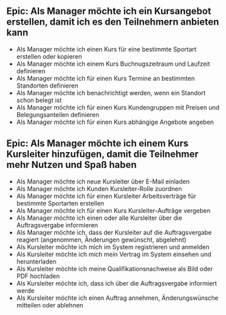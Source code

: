 ## Epic: Als Manager möchte ich ein Kursangebot erstellen, damit ich es den Teilnehmern anbieten kann
- Als Manager möchte ich einen Kurs für eine bestimmte Sportart erstellen oder kopieren
- Als Manager möchte ich einem Kurs Buchnugszeitraum und Laufzeit definieren
- Als Manager möchte ich für einen Kurs Termine an bestimmten Standorten definieren
- Als Manager möchte ich benachrichtigt werden, wenn ein Standort schon belegt ist
- Als Manager möchte ich für einen Kurs Kundengruppen mit Preisen und Belegungsanteilen definieren
- Als Manager möchte ich für einen Kurs abhängige Angebote angeben
## Epic: Als Manager möchte ich einem Kurs Kursleiter hinzufügen, damit die Teilnehmer mehr Nutzen und Spaß haben
- Als Manager möchte ich neue Kursleiter über E-Mail einladen
- Als Manager möchte ich Kunden Kursleiter-Rolle zuordnen
- Als Manager möchte ich für einen Kursleiter Arbeitsverträge für bestimmte Sportarten erstellen
- Als Manager möchte ich für einen Kurs Kursleiter-Aufträge vergeben
- Als Manager möchte ich einen oder alle Kursleiter über die Auftragsvergabe informieren
- Als Manager möchte ich, dass der Kursleiter auf die Auftragsvergabe reagiert (angenommen, Änderungen gewünscht, abgelehnt)
- Als Kursleiter möchte ich mich im System registrieren und anmelden
- Als Kursleiter möchte ich mich mein Vertrag im System einsehen und herunterladen
- Als Kursleiter möchte ich meine Qualifikationsnachweise als Bild oder PDF hochladen
- Als Kursleiter möchte ich, dass ich über die Auftragsvergabe informiert werde
- Als Kursleiter möchte ich einen Auftrag annehmen, Änderungswünsche mitteilen oder ablehnen
